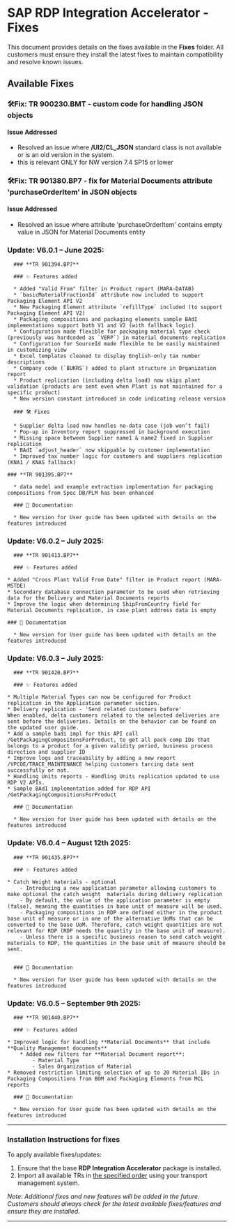 # SAP RDP Integration Accelerator - Fixes

This document provides details on the fixes available in the **Fixes** folder. All customers must ensure they install the latest fixes to maintain compatibility and resolve known issues.

## **Available Fixes**

### 🛠**Fix: TR 900230.BMT - custom code for handling JSON objects**
#### **Issue Addressed**
- Resolved an issue where **/UI2/CL_JSON** standard class is not available or is an old version in the system. 
- this is relevant ONLY for NW version 7.4 SP15 or lower

### 🛠**Fix: TR 901380.BP7 - fix for Material Documents attribute 'purchaseOrderItem' in JSON objects**
#### **Issue Addressed**
- Resolved an issue where attribute 'purchaseOrderItem' contains empty value in JSON for Material Documents entity

### **Update: V6.0.1 – June 2025**: 

      ### **TR 901394.BP7** 

      ### ✨ Features added
      
      * Added "Valid From" filter in Product report (MARA-DATAB)
      * `basicMaterialFractionId` attribute now included to support Packaging Element API V2
      * New Packaging Element attribute `refillType` included (to support Packaging Element API V2)
      * Packaging compositions and packaging elements sample BAdI implementations support both V1 and V2 (with fallback logic)
      * Configuration made flexible for packaging material type check (previously was hardcoded as `VERP`) in material documents replication
      * Configuration for SourceId made flexible to be easily maintained in customizing view
      * Excel templates cleaned to display English-only tax number descriptions
      * Company code (`BUKRS`) added to plant structure in Organization report
      * Product replication (including delta load) now skips plant validation (products are sent even when Plant is not maintained for a specific product)
      * New version constant introduced in code indicating release version 
           
      ### 🛠 Fixes
      
      * Supplier delta load now handles no-data case (job won’t fail)
      * Pop-up in Inventory report suppressed in background execution
      * Missing space between Supplier name1 & name2 fixed in Supplier replication
      * BAdI `adjust_header` now skippable by customer implementation
      * Improved tax number logic for customers and suppliers replication (KNA1 / KNAS fallback)
           
 	### **TR 901395.BP7**
      
      * data model and example extraction implementation for packaging compositions from Spec DB/PLM has been enhanced       

      ### 📘 Documentation
      
      * New version for User guide has been updated with details on the features introduced  
      
### **Update: V6.0.2 – July 2025**: 

      ### **TR 901413.BP7** 

      ### ✨ Features added
      
	* Added "Cross Plant Valid From Date" filter in Product report (MARA-MSTDE)
 	* Secondary database connection parameter to be used when retrieving data for the Delivery and Material Documents reports
	* Improve the logic when determining ShipFromCountry field for Material Documents replication, in case plant address data is empty 

	### 📘 Documentation
      
      * New version for User guide has been updated with details on the features introduced

### **Update: V6.0.3 – July 2025**: 

      ### **TR 901420.BP7** 

      ### ✨ Features added
      
	* Multiple Material Types can now be configured for Product replication in the Application parameter section.
	* Delivery replication - 'Send related customers before'
	When enabled, delta customers related to the selected deliveries are sent before the deliveries. Details on the behavior can be found on the updated user guide.
	* Add a sample badi impl for this API call /GetPackagingCompositonsForProduct, to get all pack comp IDs that belongs to a product for a given validity period, business process direction and supplier ID
	* Improve logs and traceability by adding a new report /VPCOE/TRACE_MAINTENANCE helping customers tarcing data sent successfully or not.  
	* Handling Units reports - Handling Units replication updated to use RDP V2 APIs. 
	* Sample BAdI implementation added for RDP API /GetPackagingCompositionsForProduct
	
      ### 📘 Documentation
      
      * New version for User guide has been updated with details on the features introduced

### **Update: V6.0.4 – August 12th 2025**: 

      ### **TR 901435.BP7** 

      ### ✨ Features added
      
	* Catch Weight materials - optional
		- Introducing a new application parameter allowing customers to make optional the catch weight 	materials during delivery replication 
		- By default, the value of the application parameter is empty (false), meaning the quantities in base unit of measure will be used. 
		- Packaging compositions in RDP are defined either in the product base unit of measure or in one of the alternative UoMs that can be converted to the base UoM. Therefore, catch weight quantities are not relevant for RDP (RDP needs the quantity in the base unit of measure).
		- Unless there is a specific business reason to send catch weight materials to RDP, the quantities in the base unit of measure should be sent.

	
      ### 📘 Documentation
      
      * New version for User guide has been updated with details on the features introduced

### **Update: V6.0.5 – September 9th 2025**: 

      ### **TR 901440.BP7** 

      ### ✨ Features added
      
	* Improved logic for handling **Material Documents** that include **Quality Management documents**  
     	* Added new filters for **Material Document report**:  
        	- Material Type  
        	- Sales Organization of Material 
	* Removed restriction limiting selection of up to 20 Material IDs in Packaging Compositions from BOM and Packaging Elements from MCL reports
	
      ### 📘 Documentation
      
      * New version for User guide has been updated with details on the features introduced


---
### **Installation Instructions for fixes**
To apply available fixes/updates:
1. Ensure that the base **RDP Integration Accelerator** package is installed.
2. Import all available TRs in [the specified order](/rdp-abap-technical-objects#apply-fixes-mandatory-for-all-installations) using your transport management system.


_Note: Additional fixes and new features will be added in the future. Customers should always check for the latest available fixes/features and ensure they are installed._

---


